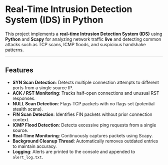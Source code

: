 # Real-Time Intrusion Detection System (IDS) in Python

This project implements a **real-time Intrusion Detection System (IDS)** using **Python** and **Scapy** for analyzing network traffic **live** and detecting common attacks such as TCP scans, ICMP floods, and suspicious handshake patterns.

---

## Features

- **SYN Scan Detection**: Detects multiple connection attempts to different ports from a single source IP.
- **ACK / RST Monitoring**: Tracks half-open connections and unusual RST responses.
- **NULL Scan Detection**: Flags TCP packets with no flags set (potential stealth scans).
- **FIN Scan Detection**: Identifies FIN packets without prior connection context.
- **ICMP Flood Detection**: Detects excessive ping requests from a single source.
- **Real-Time Monitoring**: Continuously captures packets using Scapy.
- **Background Cleanup Thread**: Automatically removes outdated entries to maintain accuracy.
- **Logging**: Alerts are printed to the console and appended to `alert_log.txt`.



